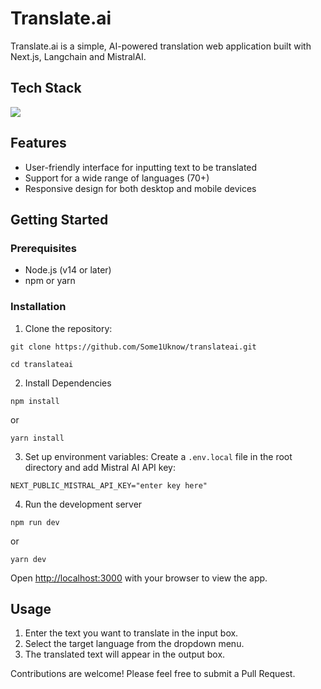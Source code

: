 # Translate.ai

Translate.ai is a simple, AI-powered translation web application built with Next.js, Langchain and MistralAI.

## Tech Stack

<img src="https://skillicons.dev/icons?i=next,typescript,langchain" />

## Features

- User-friendly interface for inputting text to be translated
- Support for a wide range of languages (70+)
- Responsive design for both desktop and mobile devices

## Getting Started

### Prerequisites

- Node.js (v14 or later)
- npm or yarn

### Installation

1. Clone the repository:
```
git clone https://github.com/Some1Uknow/translateai.git
```

```
cd translateai
```

2. Install Dependencies

``` 
npm install
```

or

```
yarn install
```

3. Set up environment variables:
Create a `.env.local` file in the root directory and add Mistral AI API key:
```
NEXT_PUBLIC_MISTRAL_API_KEY="enter key here"
```

4. Run the development server 

```
npm run dev
```
or
```
yarn dev
```
Open [http://localhost:3000](http://localhost:3000) with your browser to view the app.

## Usage

1. Enter the text you want to translate in the input box.
2. Select the target language from the dropdown menu.
3. The translated text will appear in the output box.

Contributions are welcome! Please feel free to submit a Pull Request.

